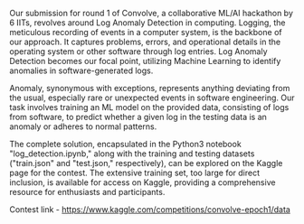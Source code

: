 Our submission for round 1 of Convolve, a collaborative ML/AI hackathon by 6 IITs, revolves around Log Anomaly Detection in computing. Logging, the meticulous recording of events in a computer system, is the backbone of our approach. It captures problems, errors, and operational details in the operating system or other software through log entries. Log Anomaly Detection becomes our focal point, utilizing Machine Learning to identify anomalies in software-generated logs. 

Anomaly, synonymous with exceptions, represents anything deviating from the usual, especially rare or unexpected events in software engineering. Our task involves training an ML model on the provided data, consisting of logs from software, to predict whether a given log in the testing data is an anomaly or adheres to normal patterns. 

The complete solution, encapsulated in the Python3 notebook "log_detection.ipynb," along with the training and testing datasets ("train.json" and "test.json," respectively), can be explored on the Kaggle page for the contest. The extensive training set, too large for direct inclusion, is available for access on Kaggle, providing a comprehensive resource for enthusiasts and participants.

Contest link - https://www.kaggle.com/competitions/convolve-epoch1/data
